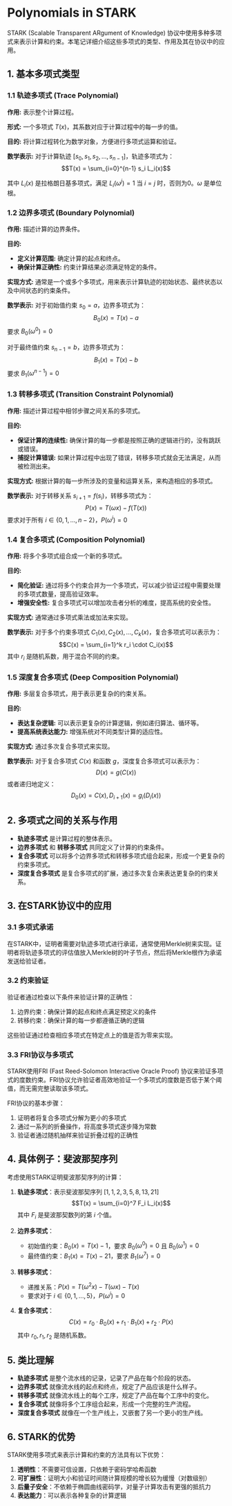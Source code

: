 # Polynomials in STARK

STARK (Scalable Transparent ARgument of Knowledge) 协议中使用多种多项式来表示计算和约束。本笔记详细介绍这些多项式的类型、作用及其在协议中的应用。

## 1. 基本多项式类型

### 1.1 轨迹多项式 (Trace Polynomial)

**作用:** 表示整个计算过程。

**形式:** 一个多项式 $T(x)$，其系数对应于计算过程中的每一步的值。

**目的:** 将计算过程转化为数学对象，方便进行多项式运算和验证。

**数学表示:**
对于计算轨迹 $[s_0, s_1, s_2, ..., s_{n-1}]$，轨迹多项式为：
$$T(x) = \sum_{i=0}^{n-1} s_i L_i(x)$$

其中 $L_i(x)$ 是拉格朗日基多项式，满足 $L_i(ω^j) = 1$ 当 $i=j$ 时，否则为0。$ω$ 是单位根。

### 1.2 边界多项式 (Boundary Polynomial)

**作用:** 描述计算的边界条件。

**目的:**
- **定义计算范围:** 确定计算的起点和终点。
- **确保计算正确性:** 约束计算结果必须满足特定的条件。

**实现方式:** 通常是一个或多个多项式，用来表示计算轨迹的初始状态、最终状态以及中间状态的约束条件。

**数学表示:**
对于初始值约束 $s_0 = a$，边界多项式为：
$$B_0(x) = T(x) - a$$
要求 $B_0(ω^0) = 0$

对于最终值约束 $s_{n-1} = b$，边界多项式为：
$$B_1(x) = T(x) - b$$
要求 $B_1(ω^{n-1}) = 0$

### 1.3 转移多项式 (Transition Constraint Polynomial)

**作用:** 描述计算过程中相邻步骤之间关系的多项式。

**目的:**
- **保证计算的连续性:** 确保计算的每一步都是按照正确的逻辑进行的，没有跳跃或错误。
- **捕捉计算错误:** 如果计算过程中出现了错误，转移多项式就会无法满足，从而被检测出来。

**实现方式:** 根据计算的每一步所涉及的变量和运算关系，来构造相应的多项式。

**数学表示:**
对于转移关系 $s_{i+1} = f(s_i)$，转移多项式为：
$$P(x) = T(ωx) - f(T(x))$$
要求对于所有 $i \in \{0, 1, ..., n-2\}$，$P(ω^i) = 0$

### 1.4 复合多项式 (Composition Polynomial)

**作用:** 将多个多项式组合成一个新的多项式。

**目的:**
- **简化验证:** 通过将多个约束合并为一个多项式，可以减少验证过程中需要处理的多项式数量，提高验证效率。
- **增强安全性:** 复合多项式可以增加攻击者分析的难度，提高系统的安全性。

**实现方式:** 通常通过多项式乘法或加法来实现。

**数学表示:**
对于多个约束多项式 $C_1(x), C_2(x), ..., C_k(x)$，复合多项式可以表示为：
$$C(x) = \sum_{i=1}^k r_i \cdot C_i(x)$$
其中 $r_i$ 是随机系数，用于混合不同的约束。

### 1.5 深度复合多项式 (Deep Composition Polynomial)

**作用:** 多层复合多项式，用于表示更复杂的约束关系。

**目的:**
- **表达复杂逻辑:** 可以表示更复杂的计算逻辑，例如递归算法、循环等。
- **提高系统表达能力:** 增强系统对不同类型计算的适应性。

**实现方式:** 通过多次复合多项式来实现。

**数学表示:**
对于复合多项式 $C(x)$ 和函数 $g$，深度复合多项式可以表示为：
$$D(x) = g(C(x))$$
或者递归地定义：
$$D_0(x) = C(x), D_{i+1}(x) = g_i(D_i(x))$$

## 2. 多项式之间的关系与作用

- **轨迹多项式** 是计算过程的整体表示。
- **边界多项式** 和 **转移多项式** 共同定义了计算的约束条件。
- **复合多项式** 可以将多个边界多项式和转移多项式组合起来，形成一个更复杂的约束多项式。
- **深度复合多项式** 是复合多项式的扩展，通过多次复合来表达更复杂的约束关系。

## 3. 在STARK协议中的应用

### 3.1 多项式承诺

在STARK中，证明者需要对轨迹多项式进行承诺，通常使用Merkle树来实现。证明者将轨迹多项式的评估值放入Merkle树的叶子节点，然后将Merkle根作为承诺发送给验证者。

### 3.2 约束验证

验证者通过检查以下条件来验证计算的正确性：
1. 边界约束：确保计算的起点和终点满足预定义的条件
2. 转移约束：确保计算的每一步都遵循正确的逻辑

这些验证通过检查相应多项式在特定点上的值是否为零来实现。

### 3.3 FRI协议与多项式

STARK使用FRI (Fast Reed-Solomon Interactive Oracle Proof) 协议来验证多项式的度数约束。FRI协议允许验证者高效地验证一个多项式的度数是否低于某个阈值，而无需完整读取该多项式。

FRI协议的基本步骤：
1. 证明者将复合多项式分解为更小的多项式
2. 通过一系列的折叠操作，将高度多项式逐步降为常数
3. 验证者通过随机抽样来验证折叠过程的正确性

## 4. 具体例子：斐波那契序列

考虑使用STARK证明斐波那契序列的计算：

1. **轨迹多项式**：表示斐波那契序列 $[1, 1, 2, 3, 5, 8, 13, 21]$
   $$T(x) = \sum_{i=0}^7 F_i L_i(x)$$
   其中 $F_i$ 是斐波那契数列的第 $i$ 个值。

2. **边界多项式**：
   - 初始值约束：$B_0(x) = T(x) - 1$，要求 $B_0(ω^0) = 0$ 且 $B_0(ω^1) = 0$
   - 最终值约束：$B_1(x) = T(x) - 21$，要求 $B_1(ω^7) = 0$

3. **转移多项式**：
   - 递推关系：$P(x) = T(ω^2x) - T(ωx) - T(x)$
   - 要求对于 $i \in \{0, 1, ..., 5\}$，$P(ω^i) = 0$

4. **复合多项式**：
   $$C(x) = r_0 \cdot B_0(x) + r_1 \cdot B_1(x) + r_2 \cdot P(x)$$
   其中 $r_0, r_1, r_2$ 是随机系数。

## 5. 类比理解

- **轨迹多项式** 是整个流水线的记录，记录了产品在每个阶段的状态。
- **边界多项式** 就像流水线的起点和终点，规定了产品应该是什么样子。
- **转移多项式** 就像流水线上的每个工序，规定了产品在每个工序中的变化。
- **复合多项式** 就像将多个工序组合起来，形成一个完整的生产流程。
- **深度复合多项式** 就像在一个生产线上，又嵌套了另一个更小的生产线。

## 6. STARK的优势

STARK使用多项式来表示计算和约束的方法具有以下优势：

1. **透明性**：不需要可信设置，只依赖于密码学哈希函数
2. **可扩展性**：证明大小和验证时间随计算规模的增长较为缓慢（对数级别）
3. **后量子安全**：不依赖于椭圆曲线密码学，对量子计算攻击有更强的抵抗力
4. **表达能力**：可以表示各种复杂的计算逻辑